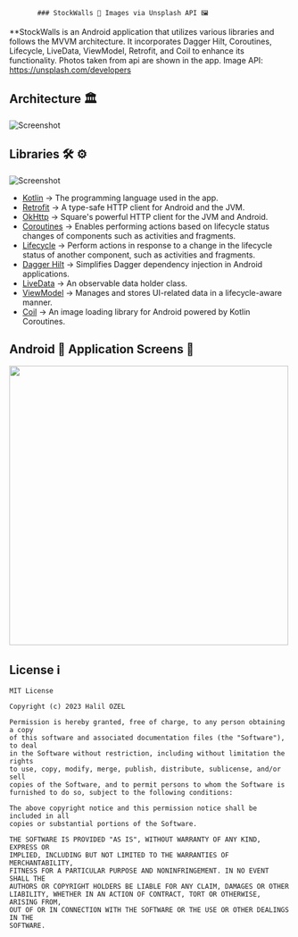            ### StockWalls 👀 Images via Unsplash API 🖼

**StockWalls is an Android application that utilizes various libraries and follows the MVVM
architecture. It incorporates Dagger Hilt, Coroutines, Lifecycle, LiveData, ViewModel, Retrofit, and
Coil to enhance its functionality.
Photos taken from api are shown in the app. Image API: https://unsplash.com/developers

## Architecture 🏛

![Screenshot](https://androidwave.com/wp-content/uploads/2019/05/mvvm-architecture-app-in-android.png)

## Libraries 🛠 ⚙️

![Screenshot](https://anteelo.com/wp-content/uploads/2021/05/Android-libraries.jpg)

- [Kotlin](https://github.com/JetBrains/kotlin) -> The programming language used in the app.
- [Retrofit](https://github.com/square/retrofit) ->  A type-safe HTTP client for Android and the
  JVM.
- [OkHttp](https://github.com/square/okhttp) -> Square's powerful HTTP client for the JVM and
  Android.
- [Coroutines](https://github.com/Kotlin/kotlinx.coroutines) -> Enables performing actions based on
  lifecycle status changes of components such as activities and fragments.
- [Lifecycle](https://developer.android.com/jetpack/androidx/releases/lifecycle) -> Perform actions
  in response to a change in the lifecycle status of another component, such as activities and
  fragments.
- [Dagger Hilt](https://developer.android.com/training/dependency-injection/hilt-android) ->
  Simplifies Dagger dependency injection in Android applications.
- [LiveData](https://developer.android.com/topic/libraries/architecture/livedata) -> An observable
  data holder class.
- [ViewModel](https://developer.android.com/topic/libraries/architecture/viewmodel) -> Manages and
  stores UI-related data in a lifecycle-aware manner.
- [Coil](https://github.com/coil-kt/coil) -> An image loading library for Android powered by Kotlin
  Coroutines.

## Android 📱 Application Screens 📸

<img src="https://github.com/abhishekdubey331/StockWalls/blob/add_gif/demo_gif.gif" width="500"/>

## License ℹ️

```
MIT License

Copyright (c) 2023 Halil OZEL

Permission is hereby granted, free of charge, to any person obtaining a copy
of this software and associated documentation files (the "Software"), to deal
in the Software without restriction, including without limitation the rights
to use, copy, modify, merge, publish, distribute, sublicense, and/or sell
copies of the Software, and to permit persons to whom the Software is
furnished to do so, subject to the following conditions:

The above copyright notice and this permission notice shall be included in all
copies or substantial portions of the Software.

THE SOFTWARE IS PROVIDED "AS IS", WITHOUT WARRANTY OF ANY KIND, EXPRESS OR
IMPLIED, INCLUDING BUT NOT LIMITED TO THE WARRANTIES OF MERCHANTABILITY,
FITNESS FOR A PARTICULAR PURPOSE AND NONINFRINGEMENT. IN NO EVENT SHALL THE
AUTHORS OR COPYRIGHT HOLDERS BE LIABLE FOR ANY CLAIM, DAMAGES OR OTHER
LIABILITY, WHETHER IN AN ACTION OF CONTRACT, TORT OR OTHERWISE, ARISING FROM,
OUT OF OR IN CONNECTION WITH THE SOFTWARE OR THE USE OR OTHER DEALINGS IN THE
SOFTWARE.
```